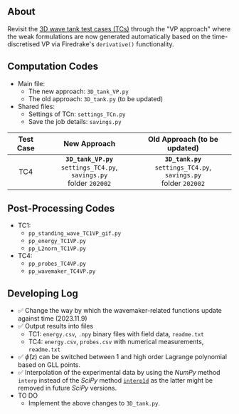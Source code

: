 ## About
Revisit the [3D wave tank test cases (TCs)](https://github.com/EAGRE-water-wave-impact-modelling/3D-wave-tank-JCP2022) through the "VP approach" where the weak formulations are now generated automatically based on the time-discretised VP via Firedrake's `derivative()` functionality.

## Computation Codes
- Main file:
    - The new approach: `3D_tank_VP.py`
    - The old approach: `3D_tank.py` (to be updated)
- Shared files:
    - Settings of TCn: `settings_TCn.py`
    - Save the job details: `savings.py`

| Test Case    | New Approach | Old Approach (to be updated) |
| :---:        |    :----:    |     :----: |
| TC4      |   **`3D_tank_VP.py`** <br/>`settings_TC4.py`, `savings.py`<br/> folder `202002`  |  **`3D_tank.py`** <br/>`settings_TC4.py`, `savings.py`<br/> folder `202002`  |

## Post-Processing Codes
- TC1:
    - `pp_standing_wave_TC1VP_gif.py`
    - `pp_energy_TC1VP.py`
    - `pp_L2norn_TC1VP.py`
- TC4:
    - `pp_probes_TC4VP.py`
    - `pp_wavemaker_TC4VP.py`

## Developing Log
- :white_check_mark: Change the way by which the wavemaker-related functions update against time (2023.11.9)
- :white_check_mark: Output results into files
    - TC1: `energy.csv`, `.npy` binary files with field data, `readme.txt`
    - TC4: `energy.csv`, `probes.csv` with numerical measurements, `readme.txt`
- :white_check_mark: $\hat{\phi}(z)$ can be switched between 1 and high order Lagrange polynomial based on GLL points.
- :white_check_mark: Interpolation of the experimental data by using the *NumPy* method `interp` instead of the *SciPy* method [`interp1d`](https://docs.scipy.org/doc/scipy/reference/generated/scipy.interpolate.interp1d.html) as the latter might be removed in future *SciPy* versions.
- TO DO
    - Implement the above changes to `3D_tank.py`.
    
